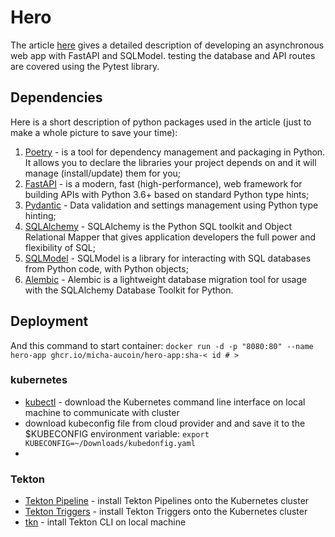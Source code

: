 # Hero
The article [here](https://medium.com/@estretyakov/the-ultimate-async-setup-fastapi-sqlmodel-alembic-pytest-ae5cdcfed3d4) gives a detailed description of developing an asynchronous web app with FastAPI and SQLModel. testing the database and API routes are covered using the Pytest library.

## Dependencies
Here is a short description of python packages used in the article (just to make a whole picture to save your time):

1. [Poetry](https://python-poetry.org) - is a tool for dependency management and packaging in Python. It allows you to
   declare the libraries your project depends on and it will manage (install/update) them for you;
2. [FastAPI](https://fastapi.tiangolo.com) - is a modern, fast (high-performance), web framework for building APIs with
   Python 3.6+ based on standard Python type hints;
3. [Pydantic](https://pydantic-docs.helpmanual.io) - Data validation and settings management using Python type hinting;
4. [SQLAlchemy](https://www.sqlalchemy.org) - SQLAlchemy is the Python SQL toolkit and Object Relational Mapper that
   gives application developers the full power and flexibility of SQL;
5. [SQLModel](https://sqlmodel.tiangolo.com) - SQLModel is a library for interacting with SQL databases from Python
   code, with Python objects;
6. [Alembic](https://alembic.sqlalchemy.org/en/latest/) - Alembic is a lightweight database migration tool for usage
   with the SQLAlchemy Database Toolkit for Python.

## Deployment
And this command to start container: `docker run -d -p "8080:80" --name hero-app ghcr.io/micha-aucoin/hero-app:sha-< id # >`

### kubernetes
   - [kubectl](https://kubernetes.io/docs/tasks/tools/install-kubectl-linux/) - download the Kubernetes command line interface on local machine to communicate with cluster
   - download kubeconfig file from cloud provider and and save it to the $KUBECONFIG environment variable: `export KUBECONFIG=~/Downloads/kubedonfig.yaml`
   - 

### Tekton
   - [Tekton Pipeline](https://tekton.dev/docs/pipelines/install/) - install Tekton Pipelines onto the Kubernetes cluster
   - [Tekton Triggers](https://tekton.dev/docs/triggers/install/) - install Tekton Triggers onto the Kubernetes cluster
   - [tkn](https://tekton.dev/docs/cli/) - intall Tekton CLI on local machine
